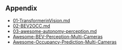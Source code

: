 <!--
 * @Author: Charmve yidazhang1@gmail.com
 * @Date: 2023-09-23 14:54:41
 * @LastEditors: Charmve yidazhang1@gmail.com
 * @LastEditTime: 2023-09-23 14:56:16
 * @FilePath: /OccNet-Course/Chapter08-Appendix/README.md
 * @Version: 1.0.1
 * @Blogs: charmve.blog.csdn.net
 * @GitHub: https://github.com/Charmve
 * @Description: 
 * 
 * Copyright (c) 2023 by Charmve, All Rights Reserved. 
 * Licensed under the MIT License.
-->


## Appendix

- [01-TransformerinVision.md](01-TransformerinVision.md)
- [02-BEV2OCC.md](02-BEV2OCC.md)
- [03-awesome-autonomy-perception.md](03-awesome-autonomy-perception.md)
- [Awesome-BEV-Perception-Multi-Cameras](Awesome-BEV-Perception-Multi-Cameras.md)
- [Awesome-Occupancy-Prediction-Multi-Cameras](Awesome-Occupancy-Prediction-Multi-Cameras.md)
